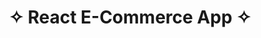 <h1 align="center">

✧ React E-Commerce App ✧</a> <br/>

</h1>
<div align="center">
 
</div>

<br/>



